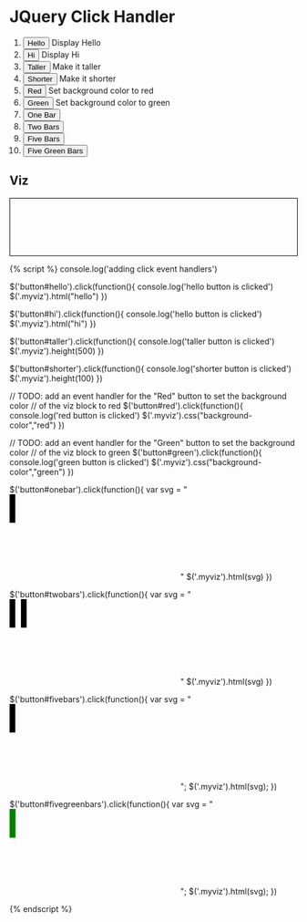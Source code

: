 # JQuery Click Handler

<ol>
<li><button id="hello">Hello</button> Display Hello </li>
<li><button id="hi">Hi</button> Display Hi </li>
<li><button id="taller">Taller</button> Make it taller</li>
<li><button id="shorter">Shorter</button> Make it shorter</li>
<li><button id="red">Red</button> Set background color to red</li>
<li><button id="green">Green</button> Set background color to green</li>
<li><button id="onebar">One Bar</button></li>
<li><button id="twobars">Two Bars</button></li>
<li><button id="fivebars">Five Bars</button></li>
<li><button id="fivegreenbars">Five Green Bars</button></li>
</ol>

## Viz

<div class="myviz" style="width:100%; height:100px; border: 1px black solid;">
</div>


{% script %}
console.log('adding click event handlers')

$('button#hello').click(function(){
    console.log('hello button is clicked')
    $('.myviz').html("hello")
})

$('button#hi').click(function(){
    console.log('hello button is clicked')
    $('.myviz').html("hi")
})

$('button#taller').click(function(){
    console.log('taller button is clicked')
    $('.myviz').height(500)
})

$('button#shorter').click(function(){
    console.log('shorter button is clicked')
    $('.myviz').height(100)
})

// TODO: add an event handler for the "Red" button to set the background color
// of the viz block to red
$('button#red').click(function(){
    console.log('red button is clicked')
    $('.myviz').css("background-color","red")
})


// TODO: add an event handler for the "Green" button to set the background color
// of the viz block to green
$('button#green').click(function(){
    console.log('green button is clicked')
    $('.myviz').css("background-color","green")
})

$('button#onebar').click(function(){
    var svg = "<svg><rect height='50' width='10'></rect></svg>"
    $('.myviz').html(svg)
})

$('button#twobars').click(function(){
    var svg = "<svg><rect height='50' width='10'/><rect height='50' width='10' x='20'/></svg>"
    $('.myviz').html(svg)
})

$('button#fivebars').click(function(){
    var svg = "<svg>";
    for (i=0;i<5;i++){
        svg += "<rect height='50' width='10' x='"+i*20+"'/>";
    }
    svg+="</svg>";
    $('.myviz').html(svg);
})


$('button#fivegreenbars').click(function(){
    var svg = "<svg>";
    for (i=0;i<5;i++){
        svg += "<rect height='50' width='10' x='"+i*20+"' fill='green' stroke='green'/>";
    }
    svg+="</svg>";
    $('.myviz').html(svg);
})

{% endscript %}
